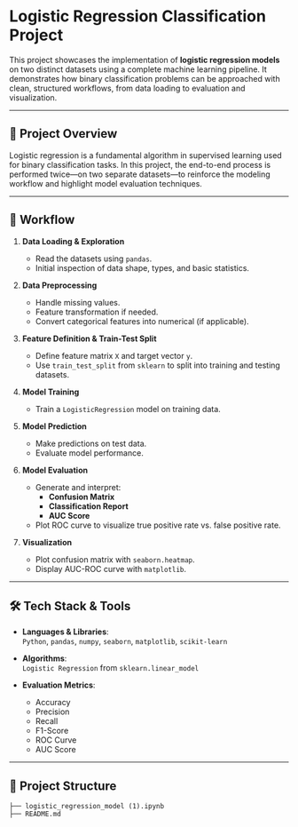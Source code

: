 # Logistic Regression Classification Project

This project showcases the implementation of **logistic regression models** on two distinct datasets using a complete machine learning pipeline. It demonstrates how binary classification problems can be approached with clean, structured workflows, from data loading to evaluation and visualization.

---

## 🚀 Project Overview

Logistic regression is a fundamental algorithm in supervised learning used for binary classification tasks. In this project, the end-to-end process is performed twice—on two separate datasets—to reinforce the modeling workflow and highlight model evaluation techniques.

---

## 📁 Workflow

1. **Data Loading & Exploration**
   - Read the datasets using `pandas`.
   - Initial inspection of data shape, types, and basic statistics.

2. **Data Preprocessing**
   - Handle missing values.
   - Feature transformation if needed.
   - Convert categorical features into numerical (if applicable).

3. **Feature Definition & Train-Test Split**
   - Define feature matrix `X` and target vector `y`.
   - Use `train_test_split` from `sklearn` to split into training and testing datasets.

4. **Model Training**
   - Train a `LogisticRegression` model on training data.

5. **Model Prediction**
   - Make predictions on test data.
   - Evaluate model performance.

6. **Model Evaluation**
   - Generate and interpret:
     - **Confusion Matrix**
     - **Classification Report**
     - **AUC Score**
   - Plot ROC curve to visualize true positive rate vs. false positive rate.

7. **Visualization**
   - Plot confusion matrix with `seaborn.heatmap`.
   - Display AUC-ROC curve with `matplotlib`.

---

## 🛠️ Tech Stack & Tools

- **Languages & Libraries**:  
  `Python`, `pandas`, `numpy`, `seaborn`, `matplotlib`, `scikit-learn`

- **Algorithms**:  
  `Logistic Regression` from `sklearn.linear_model`

- **Evaluation Metrics**:
  - Accuracy
  - Precision
  - Recall
  - F1-Score
  - ROC Curve
  - AUC Score

---

## 📂 Project Structure

```plaintext
├── logistic_regression_model (1).ipynb
├── README.md
